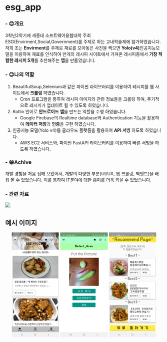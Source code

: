 # esg_app
### - 😊개요
 3학년2학기에 세종대 소프트웨어융합대학 주최 ESG(Envirment,Social,Government)를 주제로 하는 교내학술제에 참가하였습니다.<br>
 저희 조는 <b>Envirment</b>를 주제로 재료를 모아놓은 사진을 찍으면 <b>Yolo(v4)</b>인공지능모델을 이용하여 재료를
인식하여 만개의 레시피 사이트에서 가져온 레시피중에서 <b>가장 적합한 레시피 5개</b>를 추천해주는 <b>앱</b>을 만들었습니다.

### - 😉나의 역할
1. BeautifulSoup,Selenium과 같은 파이썬 라이브러리를 이용하여 레시피를 웹 사이트에서 <b>크롤링</b> 하였습니다.
   - Cron 프로그램을 통하여 레시피 이미지와 관련 정보들을 크롤링 하여, 주기적으로 레시피가 업데이트 될 수 있도록 하였습니다.
3. Kotlin 언어로 <b>안드로이드 앱</b>을 만드는 역할을 수행 하였습니다.
   - Google Firebase의 Realtime database와 Authentication 기능을 활용하여 <b>데이터 저장</b>과 <b>인증</b>을 구현 하였습니다.
4. 인공지능 모델(Yolo v4)를 클라우드 플랫폼을 활용하여 <b>API 서빙</b> 하도록 하였습니다.
   - AWS EC2 서비스와, 파이썬 FastAPI 라이브러리를 이용하여 빠른 서빙을 하도록 하였습니다.
  
### - 😁Achive
개발 경험을 처음 접해 보았어서, 개발의 다양한 부분(UI/UX, 웹 크롤링, 백엔드)을 배워 볼 수 있었습니다. 이를 통하여 IT분야에 대한 흥미를 더욱 키울 수 있었습니다.
  

### - 관련 자료
<img src="https://github.com/user-attachments/assets/b31892bb-2b26-455c-9c2f-d32b6cad6fcb">

## 예시 이미지
<p align="center">
  <img src="image/thumb1.jpg" width="30%" height="30%"/>
  <img src="image/thumb2.jpg" width="30%" height="30%"/>
  <img src="image/thumb3.jpg" width="30%" height="30%"/>
</p>
